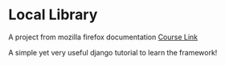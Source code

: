 # Local Library 
A project from mozilla firefox documentation [Course Link](https://developer.mozilla.org/en-US/docs/Learn/Server-side/Django/)

A simple yet very useful django tutorial to learn the framework!